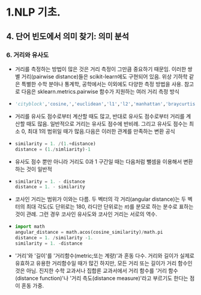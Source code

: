 # 1.NLP 기초.
## 4. 단어 빈도에서 의미 찾기: 의미 분석
### 6. 거리와 유사도
- 거리를 측정하는 방법이 많은 것은 거리 측정이 그만큼 중요하기 때문임. 이러한 쌍별 거리(pairwise distance)들은 scikit-learn에도 구현되어 있음. 위상 기하학 같은 특별한 수학 분야나 통계학, 공학에서는 이외에도 다양한 측정 방법을 사용. 참고로 다음은 sklearn.metrics.pairwise 함수가 지원하는 여러 거리 측정 방식
- ```python
  'cityblock','cosine,','euclidean','l1','l2','manhattan','braycurtis','canverra','chebyshev','correlation','dice','hamming','jaccard','kulsinski','mahalanobis','matching','minkowski','rogerstandimoto','russellrao','seuclidean','sokalsneath','sqeuclidean','yule'
  ```
- 거리를 유사도 점수로부터 계산할 때도 많고, 반대로 유사도 점수로부터 거리를 계산할 때도 많음. 일반적으로 거리는 유사도 점수에 반비례. 그리고 유사도 점수는 최소 0, 최대 1의 범위일 때가 많음.다음은 이러한 관계를 만족하는 변환 공식
- ```python
  similarity = 1. /(1.+distance)
  distance = (1./simliarity)-1
  ```
- 유사도 점수 뿐만 아니라 거리도 0과 1 구간일 때는 다음처럼 뺄셈을 이용해서 변환하는 것이 일반적
- ```python
  similarity = 1. - distance
  distance = 1. - similarity
  ```
- 코사인 거리는 범위가 이와는 다름. 두 벡터의 각 거리(angular distance)는 두 벡터의 최대 각도(도 단위로는 180, 라디안 단위로는 $\pi$)를 분모로 하는 분수로 표하는 것이 관례. 그런 경우 코사인 유사도와 코사인 거리는 서로의 역수.
- ```python
  import math
  angular_distance = math.acos(cosine_similarity)/math.pi
  distance = 1. /similarity -1.
  similarity = 1. -distance
  ```
- '거리'와 '길이'를 '거리함수(metric;또는 계량)'과 혼동 다수. 거리와 길이가 실제로 유효하고 유용한 거리함수일 때가 많긴 하지만, 모든 거리 또는 길이가 거리 함수인 것은 아님. 진지한 수학 교과서나 집합론 교과서에서 거리 함수를 '거리 함수(distance function)'나 '거리 측도(distance measure)'라고 부르기도 한다는 점이 혼동 가중.